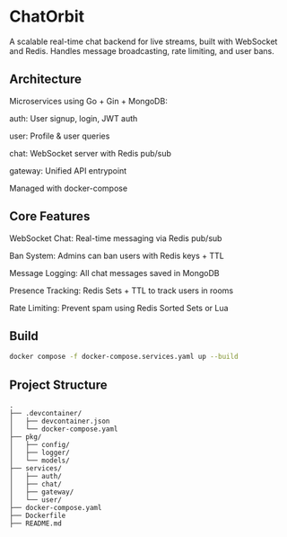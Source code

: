 # ChatOrbit
A scalable real-time chat backend for live streams, built with WebSocket and Redis. Handles message broadcasting, rate limiting, and user bans.

## Architecture
Microservices using Go + Gin + MongoDB:

auth: User signup, login, JWT auth

user: Profile & user queries

chat: WebSocket server with Redis pub/sub

gateway: Unified API entrypoint

Managed with docker-compose

## Core Features
WebSocket Chat: Real-time messaging via Redis pub/sub

Ban System: Admins can ban users with Redis keys + TTL

Message Logging: All chat messages saved in MongoDB

Presence Tracking: Redis Sets + TTL to track users in rooms

Rate Limiting: Prevent spam using Redis Sorted Sets or Lua

## Build
```bash
docker compose -f docker-compose.services.yaml up --build
```

## Project Structure

```
.
├── .devcontainer/
│   ├── devcontainer.json
│   └── docker-compose.yaml
├── pkg/
│   ├── config/
│   ├── logger/
│   └── models/
├── services/
│   ├── auth/
│   ├── chat/
│   ├── gateway/
│   └── user/
├── docker-compose.yaml
├── Dockerfile
├── README.md
```
